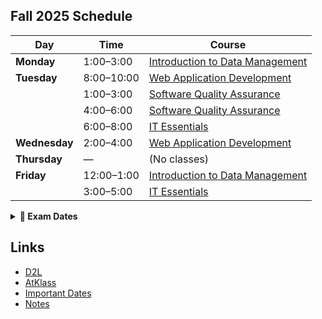 ## Fall 2025 Schedule

| Day | Time | Course |
|-----|------|--------|
| **Monday** | 1:00–3:00 | [Introduction to Data Management](https://learn.georgebrown.ca/d2l/home/412494) |
| **Tuesday** | 8:00–10:00 | [Web Application Development](https://learn.georgebrown.ca/d2l/home/408290) |
| | 1:00–3:00 | [Software Quality Assurance](https://learn.georgebrown.ca/d2l/home/405711) |
| | 4:00–6:00 | [Software Quality Assurance](https://learn.georgebrown.ca/d2l/home/405711) |
| | 6:00–8:00 | [IT Essentials](https://learn.georgebrown.ca/d2l/home/408352) |
| **Wednesday** | 2:00–4:00 | [Web Application Development](https://learn.georgebrown.ca/d2l/home/408290) |
| **Thursday** | — | (No classes) |
| **Friday** | 12:00–1:00 | [Introduction to Data Management](https://learn.georgebrown.ca/d2l/home/412494) |
| | 3:00–5:00 | [IT Essentials](https://learn.georgebrown.ca/d2l/home/408352) |

<details>
  <summary><b>🧠 Exam Dates</b></summary>
  <br>

  <div markdown="1">

  - [**Web Application Development**](https://learn.georgebrown.ca/d2l/home/408290) — October 28, 8:00 am  
  - [**Software Quality Assurance**](https://learn.georgebrown.ca/d2l/home/405711) — October 30, 8:00 am  
  - [**Introduction to Data Management**](https://learn.georgebrown.ca/d2l/home/412494) — October 28, 4:00 pm  
  - [**IT Essentials**](https://learn.georgebrown.ca/d2l/home/408352) — October 30, 12:00 pm  

  </div>

</details>

## Links
- [D2L](https://learn.georgebrown.ca)
- [AtKlass](https://app.atklass.com)
- [Important Dates](https://www.georgebrown.ca/current-students/important-dates?term=27246&category=131)
- [Notes](comp1238.md)



